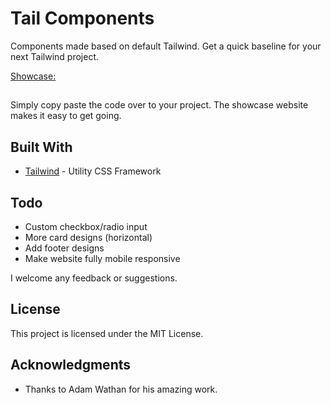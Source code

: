 # Tail Components

Components made based on default Tailwind. Get a quick baseline for your next Tailwind project.

[Showcase:](https://rexdesigndk.github.io/Tail-Components/)

## 

Simply copy paste the code over to your project. The showcase website makes it easy to get going.

## Built With

* [Tailwind](https://tailwindcss.com/) - Utility CSS Framework

## Todo

* Custom checkbox/radio input
* More card designs (horizontal)
* Add footer designs
* Make website fully mobile responsive

I welcome any feedback or suggestions. 

## License

This project is licensed under the MIT License.

## Acknowledgments

* Thanks to Adam Wathan for his amazing work.
